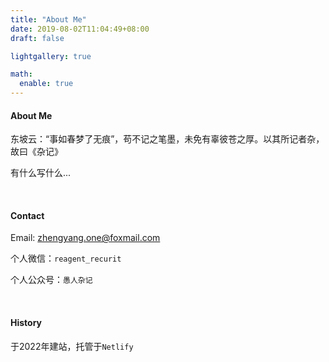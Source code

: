 ```yaml
---
title: "About Me"
date: 2019-08-02T11:04:49+08:00
draft: false

lightgallery: true

math:
  enable: true
---
```




#### About Me

东坡云：“事如春梦了无痕”，苟不记之笔墨，未免有辜彼苍之厚。以其所记者杂，故曰《杂记》

有什么写什么...

&nbsp;

#### Contact

Email:  zhengyang.one@foxmail.com

个人微信：`reagent_recurit`

个人公众号：`愚人杂记`

&nbsp;

#### History

于2022年建站，托管于`Netlify`

